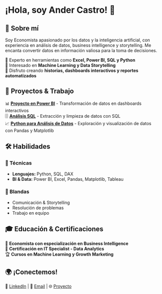 # ¡Hola, soy Ander Castro! 👋

## 📌 Sobre mí
Soy Economista apasionado por los datos y la inteligencia artificial, con experiencia en análisis de datos, business intelligence y storytelling. Me encanta convertir datos en información valiosa para la toma de decisiones.

🔹 Experto en herramientas como **Excel, Power BI, SQL y Python**  
🔹 Interesado en **Machine Learning y Data Storytelling**  
🔹 Disfruto creando **historias, dashboards interactivos y reportes automatizados**  

## 🚀 Proyectos & Trabajo
📊 **[Proyecto en Power BI](#)** - Transformación de datos en dashboards interactivos  
🗄️ **[Análisis SQL](#)** - Extracción y limpieza de datos con SQL  
📈 **[Python para Análisis de Datos](#)** - Exploración y visualización de datos con Pandas y Matplotlib  

## 🛠️ Habilidades
### 📌 Técnicas
- **Lenguajes:** Python, SQL, DAX  
- **BI & Data:** Power BI, Excel, Pandas, Matplotlib, Tableau

### 📌 Blandas
- Comunicación & Storytelling  
- Resolución de problemas  
- Trabajo en equipo  

## 🎓 Educación & Certificaciones
📖 **Economista con especialización en Business Intelligence**  
📜 **Certificación en IT Specialist - Data Analytics**  
🏆 **Cursos en Machine Learning y Growth Marketing**  

## 🌍 ¡Conectemos!
📩 [LinkedIn](https://www.linkedin.com/in/andervcy/) | 📧 [Email](anderbladimir@gmail.com) | 🌐 [Proyecto](https://cienciadedatosec.com/)
